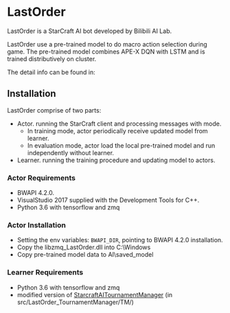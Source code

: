 # LastOrder
LastOrder is a StarCraft AI bot developed by Bilibili AI Lab.

LastOrder use a pre-trained model to do macro action selection during game. The pre-trained model combines APE-X DQN with LSTM and is trained distributively on cluster.

The detail info can be found in:

## Installation
LastOrder comprise of two parts:
* Actor. running the StarCraft client and processing messages with mode. 
  * In training mode, actor periodically receive updated model from learner. 
  * In evaluation mode, actor load the local pre-trained model and run independently without learner.
* Learner. running the training procedure and updating model to actors.

### Actor Requirements
* BWAPI 4.2.0.
* VisualStudio 2017 supplied with the Development Tools for C++.
* Python 3.6 with tensorflow and zmq 

### Actor Installation
* Setting the env variables: `BWAPI_DIR`, pointing to BWAPI 4.2.0 installation.
* Copy the libzmq_LastOrder.dll into C:\Windows
* Copy pre-trained model data to AI\saved_model

### Learner Requirements
* Python 3.6 with tensorflow and zmq
* modified version of [StarcraftAITournamentManager](https://github.com/davechurchill/StarcraftAITournamentManager) (in src/LastOrder_TournamentManager/TM/)



